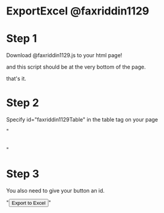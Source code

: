 # ExportExcel @faxriddin1129


# Step 1
Download @faxriddin1129.js to your html page!

 <script src="assets/js/@faxriddin1129.js.js"></script>
 and this script should be at the very bottom of the page.

 </body>
 <script src="assets/js/@faxriddin1129.js.js"></script>
 </html>
that's it.


# Step 2
 Specify id="faxriddin1129Table" in the table tag on your page

"<table id="fakhriddin1129Table"></table>"



# Step 3
You also need to give your button an id.

"<button class="btn btn-primary" id="faxriddin1129Button">Export to Excel</button>"
